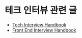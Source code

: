 # 테크 인터뷰 관련 글

* [Tech Interview Handbook](https://yangshun.github.io/tech-interview-handbook/)
* [Front End Interview Handbook](https://yangshun.github.io/front-end-interview-handbook/kr/html-questions/)
